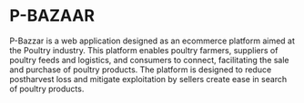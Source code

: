 # P-BAZAAR

P-Bazzar is a web application designed as an ecommerce platform aimed at the Poultry industry. This platform enables poultry farmers, suppliers of poultry feeds and logistics, and consumers to connect, facilitating the sale and purchase of poultry products. The platform is designed to reduce postharvest loss and mitigate exploitation by sellers create ease in search of poultry products.